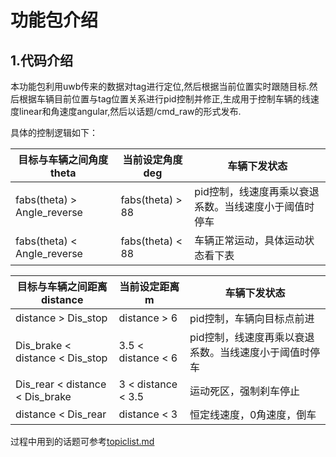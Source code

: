 # 功能包介绍

## 1.代码介绍
本功能包利用uwb传来的数据对tag进行定位,然后根据当前位置实时跟随目标.然后根据车辆目前位置与tag位置关系进行pid控制并修正,生成用于控制车辆的线速度linear和角速度angular,然后以话题/cmd_raw的形式发布.  

具体的控制逻辑如下：

目标与车辆之间角度theta                    | 当前设定角度deg         | 车辆下发状态    
----                                    | -----                 | ------  
fabs(theta) > Angle_reverse             | fabs(theta) > 88      | pid控制，线速度再乘以衰退系数。当线速度小于阈值时停车   
fabs(theta) < Angle_reverse             | fabs(theta) < 88      | 车辆正常运动，具体运动状态看下表   


目标与车辆之间距离distance                 | 当前设定距离m           | 车辆下发状态    
----                                    | -----                 | ------  
distance > Dis_stop                     | distance > 6          | pid控制，车辆向目标点前进  
Dis_brake < distance < Dis_stop         | 3.5 < distance < 6    | pid控制，线速度再乘以衰退系数。当线速度小于阈值时停车  
Dis_rear < distance < Dis_brake         | 3 < distance < 3.5    | 运动死区，强制刹车停止  
distance < Dis_rear                     | distance < 3          | 恒定线速度，0角速度，倒车  
  
过程中用到的话题可参考[topiclist.md](topiclist.md)
